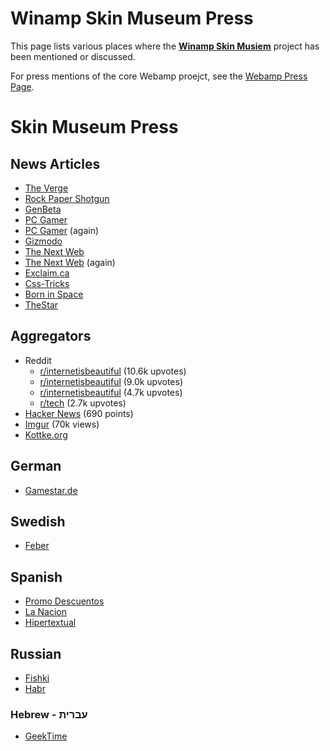 # Winamp Skin Museum Press

This page lists various places where the [**Winamp Skin Musiem**](https://skins.webamp.org) project has been mentioned or discussed. 

For press mentions of the core Webamp proejct, see the [Webamp Press Page](./press.md).
# Skin Museum Press

## News Articles
- [The Verge](https://www.theverge.com/tldr/21430347/winamp-skin-museum-nostalgia-90s-00s-internet-art-history-ui)
- [Rock Paper Shotgun](https://www.rockpapershotgun.com/2020/10/08/the-winamp-skin-museum-really-whips-the-llamas-ass/)
- [GenBeta](https://www.genbeta.com/web/no-hay-mejor-mayor-homenaje-a-winamp-que-esta-web-65-000-skins/amp)
- [PC Gamer](https://www.pcgamer.com/heres-an-interactive-archive-of-65000-winamp-skins-for-you-to-browse-forever/)
- [PC Gamer](https://www.pcgamer.com/these-old-gaming-winamp-skins-are-both-incredibly-badass-and-a-fascinating-time-capsule/) (again)
- [Gizmodo](https://gizmodo.com/the-winamp-skin-museum-is-x-tremely-gnarly-1844958728)
- [The Next Web](https://thenextweb.com/plugged/2020/09/04/winamp-skin-museum/)
- [The Next Web](https://thenextweb.com/plugged/2020/12/30/heres-a-bunch-of-apps-that-kept-us-distracted-in-2020-enjoy/) (again)
- [Exclaim.ca](https://exclaim.ca/music/article/the_winamp_skin_museum_really_whips_the_llamas_ass)
- [Css-Tricks](https://css-tricks.com/winamp-skin-museum/)
- [Born in Space](https://www.borninspace.com/a-trip-down-memory-lane-the-winamp-skin-museum/)
- [TheStar](https://www.thestar.com.my/tech/tech-news/2020/11/21/winamp039s-historic-skins-get-their-own-online-museum)



## Aggregators

- Reddit
    - [r/internetisbeautiful](https://www.reddit.com/r/InternetIsBeautiful/comments/ldjdxp/this_website_lets_you_use_winamp_in_your_browser/) (10.6k upvotes)
    - [r/internetisbeautiful](https://www.reddit.com/r/InternetIsBeautiful/comments/ibumod/a_reimplementation_of_winamp_2_in_html5_and/) (9.0k upvotes)
    - [r/internetisbeautiful](https://www.reddit.com/r/InternetIsBeautiful/comments/ilyjf1/infinite_scroll_through_65k_winamp_skins_with/) (4.7k upvotes)
    - [r/tech](https://www.reddit.com/r/tech/comments/imv7bp/winamp_skin_museum_internet_history_around_2000/) (2.7k upvotes)
- [Hacker News](https://news.ycombinator.com/item?id=24373699) (690 points)
- [Imgur](https://imgur.com/gallery/wuq9BRv) (70k views)
- [Kottke.org](https://kottke.org/quick-links/2020-09)

## German
- [Gamestar.de](https://www.gamestar.de/artikel/digitales-winamp-museum-65000-skins,3361648.html)

## Swedish
- [Feber](https://feber.se/internet/kolla-in-winamp-skin-museum/415425/)

## Spanish
- [Promo Descuentos](https://www.promodescuentos.com/ofertas/winamp-skin-museum-65000-skins-gratis-winap-502670)
- [La Nacion](https://www.lanacion.com.ar/tecnologia/winamp-museum-este-es-sitio-recopila-disenos-nid2446466)
- [Hipertextual](https://hipertextual.com/2020/12/winamp-online-winmap-skin-museum/)

## Russian
- [Fishki](https://fishki.net/3416437-uterjannoe-iskusstvo-skinov-dlja-winamp.html)
- [Habr](https://habr.com/en/company/selectel/blog/530648/)

### Hebrew - עברית
- [GeekTime](https://www.geektime.co.il/winamp-skin-museum-with-over-65k-skins/)